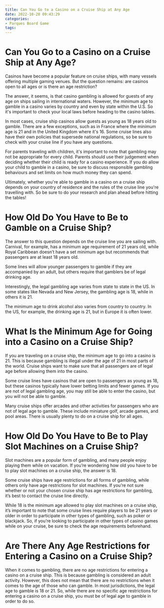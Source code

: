 ```yaml
---
title: Can You Go to a Casino on a Cruise Ship at Any Age
date: 2022-10-28 09:43:29
categories:
- Parques Board Game
tags:
---
```



#  Can You Go to a Casino on a Cruise Ship at Any Age?

Casinos have become a popular feature on cruise ships, with many vessels offering multiple gaming venues. But the question remains: are casinos open to all ages or is there an age restriction?

The answer, it seems, is that casino gambling is allowed for guests of any age on ships sailing in international waters. However, the minimum age to gamble in a casino varies by country and even by state within the U.S. So it's important to check your local laws before heading to the casino tables.

In most cases, cruise ship casinos allow guests as young as 18 years old to gamble. There are a few exceptions, such as in France where the minimum age is 21 and in the United Kingdom where it's 16. Some cruise lines also have their own policies that supersede national regulations, so be sure to check with your cruise line if you have any questions.

For parents traveling with children, it's important to note that gambling may not be appropriate for every child. Parents should use their judgement when deciding whether their child is ready for a casino experience. If you do allow your child to gamble in a casino, be sure to discuss responsible gambling behaviours and set limits on how much money they can spend.

Ultimately, whether you're able to gamble in a casino on a cruise ship depends on your country of residence and the rules of the cruise line you're travelling with. So be sure to do your research and plan ahead before hitting the tables!

#  How Old Do You Have to Be to Gamble on a Cruise Ship?

The answer to this question depends on the cruise line you are sailing with. Carnival, for example, has a minimum age requirement of 21 years old, while Royal Caribbean doesn’t have a set minimum age but recommends that passengers are at least 18 years old.

Some lines will allow younger passengers to gamble if they are accompanied by an adult, but others require that gamblers be of legal drinking age.

Interestingly, the legal gambling age varies from state to state in the US. In some states like Nevada and New Jersey, the gambling age is 18, while in others it is 21.

The minimum age to drink alcohol also varies from country to country. In the US, for example, the drinking age is 21, but in Europe it is often lower.

#  What Is the Minimum Age for Going into a Casino on a Cruise Ship?

If you are traveling on a cruise ship, the minimum age to go into a casino is 21. This is because gambling is illegal under the age of 21 in most parts of the world. Cruise ships want to make sure that all passengers are of legal age before allowing them into the casino.

Some cruise lines have casinos that are open to passengers as young as 18, but these casinos typically have lower betting limits and fewer games. If you are not of legal gambling age, you may still be able to enter the casino, but you will not be able to gamble.

Many cruise ships offer arcades and other activities for passengers who are not of legal age to gamble. These include miniature golf, arcade games, and pool areas. There is usually plenty to do on a cruise ship for all ages.

#  How Old Do You Have to Be to Play Slot Machines on a Cruise Ship?

Slot machines are a popular form of gambling, and many people enjoy playing them while on vacation. If you’re wondering how old you have to be to play slot machines on a cruise ship, the answer is 18.

Some cruise ships have age restrictions for all forms of gambling, while others only have age restrictions for slot machines. If you’re not sure whether or not your chosen cruise ship has age restrictions for gambling, it’s best to contact the cruise line directly.

While 18 is the minimum age allowed to play slot machines on a cruise ship, it’s important to note that some cruise lines require players to be 21 years or older in order to participate in other types of gambling, such as poker or blackjack. So, if you’re looking to participate in other types of casino games while on your cruise, be sure to check the age requirements beforehand.

#  Are There Any Age Restrictions for Entering a Casino on a Cruise Ship?

When it comes to gambling, there are no age restrictions for entering a casino on a cruise ship. This is because gambling is considered an adult activity. However, this does not mean that there are no restrictions when it comes to the age of those who can gamble. In most jurisdictions, the legal age to gamble is 18 or 21. So, while there are no specific age restrictions for entering a casino on a cruise ship, you must be of legal age to gamble in order to do so.